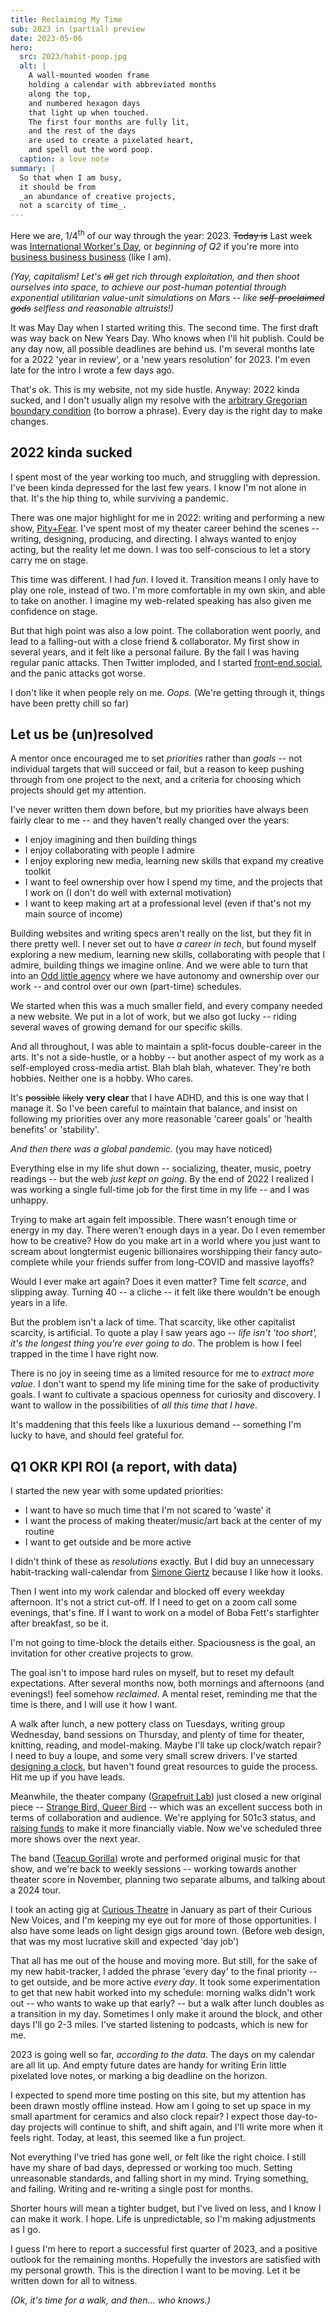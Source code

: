 ```yaml
---
title: Reclaiming My Time
sub: 2023 in (partial) preview
date: 2023-05-06
hero:
  src: 2023/habit-poop.jpg
  alt: |
    A wall-mounted wooden frame
    holding a calendar with abbreviated months
    along the top,
    and numbered hexagon days
    that light up when touched.
    The first four months are fully lit,
    and the rest of the days
    are used to create a pixelated heart,
    and spell out the word poop.
  caption: a love note
summary: |
  So that when I am busy,
  it should be from
  _an abundance of creative projects,
  not a scarcity of time_.
---
```


Here we are,
1/4<sup>th</sup> of our way through
the year: 2023.
~~Today is~~
Last week was
[International Worker's Day](https://en.wikipedia.org/wiki/International_Workers%27_Day),
or _beginning of Q2_
if you're more into
[business business business](https://business-business.business/)
(like I am).

_(Yay, capitalism!
Let's ~~all~~ get rich through exploitation,
and then shoot ourselves into space,
to achieve our post-human potential
through exponential utilitarian value-unit simulations on Mars --
like ~~self-proclaimed gods~~ selfless and reasonable altruists!)_

It was May Day
when I started writing this.
The second time.
The first draft was way back on New Years Day.
Who knows when I'll hit publish.
Could be any day now,
all possible deadlines are behind us.
I'm several months late
for a 2022 'year in review',
or a 'new years resolution' for 2023.
I'm even late for the intro I wrote
a few days ago.

That's ok.
This is my website,
not my side hustle.
Anyway: 2022 kinda sucked,
and I don't usually align my resolve with the
[arbitrary Gregorian boundary condition](https://mastodon.social/@Meyerweb/109612185539201834)
(to borrow a phrase).
Every day is the right day
to make changes.

## 2022 kinda sucked

I spent most of the year working too much,
and struggling with depression.
I've been kinda depressed
for the last few years.
I know I'm not alone in that.
It's the hip thing to,
while surviving a pandemic.

There was one major highlight
for me in 2022:
writing and performing a new show,
[Pity+Fear](https://grapefruitlab.com/shows/pity-fear/).
I've spent most of my theater career
behind the scenes --
writing, designing, producing, and directing.
I always wanted to enjoy acting,
but the reality let me down.
I was too self-conscious
to let a story carry me on stage.

This time was different.
I had _fun_.
I loved it.
Transition means I only have to play one role,
instead of two.
I'm more comfortable in my own skin,
and able to take on another.
I imagine my web-related speaking
has also given me confidence on stage.

But that high point
was also a low point.
The collaboration went poorly,
and lead to a falling-out
with a close friend & collaborator.
My first show in several years,
and it felt like a personal failure.
By the fall
I was having regular panic attacks.
Then Twitter imploded,
and I started [front-end.social](https://front-end.social),
and the panic attacks got worse.

I don't like it when people rely on me.
_Oops._
(We're getting through it,
things have been pretty chill so far)

## Let us be (un)resolved

A mentor once encouraged me
to set _priorities_ rather than _goals_ --
not individual targets that will succeed or fail,
but a reason to keep pushing through
from one project to the next,
and a criteria for choosing
which projects should get my attention.

I've never written them down before,
but my priorities have always been fairly clear to me --
and they haven't really changed over the years:

- I enjoy imagining and then building things
- I enjoy collaborating with people I admire
- I enjoy exploring new media,
  learning new skills that expand my creative toolkit
- I want to feel ownership over how I spend my time,
  and the projects that I work on
  (I don't do well with external motivation)
- I want to keep making art at a professional level
  (even if that's not my main source of income)

Building websites
and writing specs aren't really on the list,
but they fit in there pretty well.
I never set out to have _a career in tech_,
but found myself exploring a new medium,
learning new skills,
collaborating with people that I admire,
building things we imagine online.
And we were able to turn that into
an [Odd little agency](https://oddbird.net/)
where we have autonomy and ownership over our work --
and control over our own (part-time) schedules.

We started when this was a much smaller field,
and every company needed a new website.
We put in a lot of work, but we also got lucky --
riding several waves of
growing demand for our specific skills.

And all throughout,
I was able to maintain a split-focus double-career
in the arts.
It's not a side-hustle, or a hobby --
but another aspect of my work
as a self-employed cross-media artist.
Blah blah blah, whatever.
They're both hobbies.
Neither one is a hobby.
Who cares.

It's ~~possible~~ ~~likely~~
**very clear** that I have ADHD,
and this is one way that I manage it.
So I've been careful
to maintain that balance,
and insist on following my priorities
over any more reasonable 'career goals'
or 'health benefits' or 'stability'.

_And then there was a global pandemic._
(you may have noticed)

Everything else in my life shut down --
socializing, theater, music,
poetry readings --
but the web _just kept on going_.
By the end of 2022 I realized
I was working a single full-time job
for the first time in my life --
and I was unhappy.

Trying to make art again felt impossible.
There wasn't enough time or energy in my day.
There weren't enough days in a year.
Do I even remember how to be creative?
How do you make art
in a world where you just want to scream
about longtermist eugenic billionaires
worshipping their fancy auto-complete
while your friends suffer
from long-COVID and massive layoffs?

Would I ever make art again?
Does it even matter?
Time felt _scarce_,
and slipping away.
Turning 40 --
a cliche --
it felt like there
wouldn't be enough years in a life.

But the problem isn't a lack of time.
That scarcity, like other capitalist scarcity, is artificial.
To quote a play I saw years ago --
_life isn't 'too short',
it's the longest thing you're ever going to do_.
The problem is how I feel trapped
in the time I have right now.

There is no joy
in seeing time as a limited resource
for me to _extract more value_.
I don't want to spend my life mining time
for the sake of productivity goals.
I want to cultivate a spacious openness
for curiosity and discovery.
I want to wallow in the possibilities
of _all this time that I have_.

It's maddening that this feels like
a luxurious demand --
something I'm lucky to have,
and should feel grateful for.

## Q1 OKR KPI ROI (a report, with data)

I started the new year
with some updated priorities:

- I want to have so much time that I'm not scared to 'waste' it
- I want the process of making theater/music/art
  back at the center of my routine
- I want to get outside and be more active

I didn't think of these as _resolutions_ exactly.
But I did buy an unnecessary
habit-tracking wall-calendar from
[Simone Giertz](https://www.simonegiertz.com/)
because I like how it looks.

Then I went into my work calendar
and blocked off
every weekday afternoon.
It's not a strict cut-off.
If I need to get on a zoom call some evenings, that's fine.
If I want to work on a model
of Boba Fett's starfighter after breakfast,
so be it.

I'm not going to time-block the details either.
Spaciousness is the goal,
an invitation for other creative projects to grow.

The goal isn't to impose hard rules on myself,
but to reset my default expectations.
After several months now,
both mornings and afternoons (and evenings!)
feel somehow _reclaimed_.
A mental reset,
reminding me that the time is there,
and I will use it how I want.

A walk after lunch,
a new pottery class on Tuesdays,
writing group Wednesday,
band sessions on Thursday,
and plenty of time for theater,
knitting, reading, and model-making.
Maybe I'll take up clock/watch repair?
I need to buy a loupe,
and some very small screw drivers.
I've started
[designing a clock](https://codepen.io/miriamsuzanne/pen/mdzMqbm?editors=1010),
but haven't found great resources
to guide the process.
Hit me up if you have leads.

Meanwhile,
the theater company
([Grapefruit Lab](https://grapefruitlab.com/))
just closed a new original piece --
[Strange Bird, Queer Bird](https://grapefruitlab.com/shows/queer-bird/) --
which was an excellent success
both in terms of collaboration and audience.
We're applying for 501c3 status,
and [raising funds](https://grapefruitlab.com/donate/)
to make it more financially viable.
Now we've scheduled three more shows
over the next year.

The band
([Teacup Gorilla](https://www.teacupgorilla.com/))
wrote and performed
original music for that show,
and we're back to weekly sessions --
working towards another theater score in November,
planning two separate albums,
and talking about a 2024 tour.

I took an acting gig
at [Curious Theatre](https://www.curioustheatre.org/) in January
as part of their Curious New Voices,
and I'm keeping my eye out for more of those opportunities.
I also have some leads
on light design gigs around town.
(Before web design,
that was my most lucrative skill
and expected 'day job')

That all has me out of the house and moving more.
But still, for the sake of my new habit-tracker,
I added the phrase 'every day' to the final priority --
to get outside, and be more active _every day_.
It took some experimentation to get that new habit
worked into my schedule:
morning walks didn't work out --
who wants to wake up that early? --
but a walk after lunch
doubles as a transition in my day.
Sometimes I only make it around the block,
and other days I'll go 2-3 miles.
I've started listening to podcasts,
which is new for me.

2023 is going well so far,
_according to the data_.
The days on my calendar
are all lit up.
And empty future dates are handy
for writing Erin little pixelated love notes,
or marking a big deadline
on the horizon.

I expected to spend more time
posting on this site,
but my attention has been drawn mostly offline instead.
How am I going to set up space
in my small apartment
for ceramics and also clock repair?
I expect those day-to-day projects
will continue to shift,
and shift again,
and I'll write more when it feels right.
Today, at least, this seemed like a fun project.

Not everything I've tried has gone well,
or felt like the right choice.
I still have my share of bad days,
depressed or working too much.
Setting unreasonable standards,
and falling short in my mind.
Trying something, and failing.
Writing and re-writing a single post for months.

Shorter hours will mean a tighter budget,
but I've lived on less,
and I know I can make it work.
I hope.
Life is unpredictable,
so I'm making adjustments as I go.

I guess I'm here to report a successful
first quarter of 2023,
and a positive outlook for the remaining months.
Hopefully the investors are satisfied
with my personal growth.
This is the direction I want to be moving.
Let it be written down
for all to witness.

_(Ok, it's time for a walk,
and then… who knows.)_

